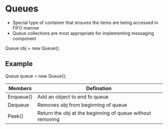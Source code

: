 # Queues

- Special type of container that ensures the items are being accessed in FIFO manner
- Queue collections are most appropriate for implementing messaging component

Queue obj = new Queue();

## Example

Queue<string> queue = new Queue<string>();

| Members   | Defination                                                |
| --------- | --------------------------------------------------------- |
| Enqueue() | Add an object to end fo queue                             |
| Dequeue   | Removes obj from beginning of queue                       |
| Peek()    | Return the obj at the beginning of queue without removing |
